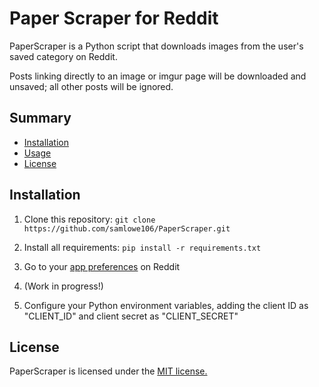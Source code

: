 # Paper Scraper for Reddit
PaperScraper is a Python script that downloads images from the user's saved category on Reddit.

Posts linking directly to an image or imgur page will be downloaded and unsaved; all other posts will be ignored.

## Summary

   - [Installation](#installation)
   - [Usage](#usage)
   - [License](#license)

## Installation

1. Clone this repository: ``` git clone https://github.com/samlowe106/PaperScraper.git ```

2. Install all requirements: ``` pip install -r requirements.txt ```

3. Go to your [app preferences](https://www.reddit.com/prefs/apps/) on Reddit

4. (Work in progress!)

5. Configure your Python environment variables, adding the client ID as "CLIENT_ID" and client secret as "CLIENT_SECRET"

## License

PaperScraper is licensed under the [MIT license.](https://github.com/samlowe106/PaperScraper/blob/master/LICENSE)
